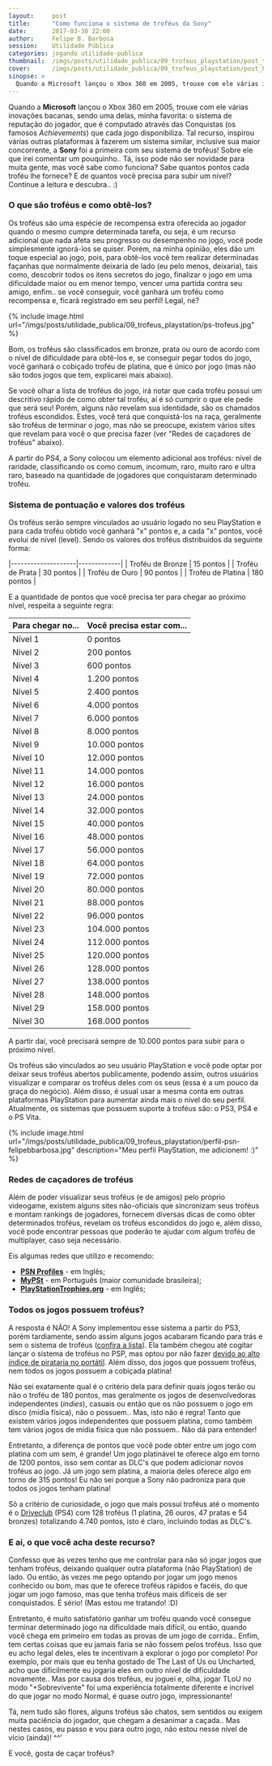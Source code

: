 ```yaml
---
layout:     post
title:      "Como funciona o sistema de troféus da Sony"
date:       2017-03-30 22:00
author:     Felipe B. Barbosa
session:    Utilidade Pública
categories: jogando utilidade-publica
thumbnail:  /imgs/posts/utilidade_publica/09_trofeus_playstation/post_thumbnail.jpg
cover:      /imgs/posts/utilidade_publica/09_trofeus_playstation/post_header.jpg
sinopse: >
  Quando a Microsoft lançou o Xbox 360 em 2005, trouxe com ele várias inovações bacanas, sendo uma delas, minha favorita: o sistema de reputação do jogador, que é computado através das Conquistas (os famosos Achievements) que cada jogo disponibiliza. Tal recurso, inspirou várias outras plataformas à fazerem um sistema similar, inclusive sua maior concorrente, a Sony foi a primeira com seu sistema de troféus! Sobre ele que irei comentar um pouquinho.. Tá, isso pode não ser novidade para muita gente, mas você sabe como funciona? Sabe quantos pontos cada troféu lhe fornece? E de quantos você precisa para subir um nível? Continue a leitura e descubra.. :)
---
```

Quando a **Microsoft** lançou o Xbox 360 em 2005, trouxe com ele várias inovações bacanas, sendo uma delas, minha favorita: o sistema de reputação do jogador, que é computado através das Conquistas (os famosos *Achievements*) que cada jogo disponibiliza. Tal recurso, inspirou várias outras plataformas à fazerem um sistema similar, inclusive sua maior concorrente, a **Sony** foi a primeira com seu sistema de troféus! Sobre ele que irei comentar um pouquinho.. Tá, isso pode não ser novidade para muita gente, mas você sabe como funciona? Sabe quantos pontos cada troféu lhe fornece? E de quantos você precisa para subir um nível? Continue a leitura e descubra.. :)

### O que são troféus e como obtê-los?

Os troféus são uma espécie de recompensa extra oferecida ao jogador quando o mesmo cumpre determinada tarefa, ou seja, é um recurso adicional que nada afeta seu progresso ou desempenho no jogo, você pode simplesmente ignorá-los se quiser. Porém, na minha opinião, eles dão um toque especial ao jogo, pois, para obtê-los você tem realizar determinadas façanhas que normalmente deixaria de lado (eu pelo menos, deixaria), tais como, descobrir todos os itens secretos do jogo, finalizar o jogo em uma dificuldade maior ou em menor tempo, vencer uma partida contra seu amigo, enfim.. se você conseguir, você ganhará um troféu como recompensa e, ficará registrado em seu perfil! Legal, né?

{% include image.html url="/imgs/posts/utilidade_publica/09_trofeus_playstation/ps-trofeus.jpg" %}

Bom, os troféus são classificados em bronze, prata ou ouro de acordo com o nível de dificuldade para obtê-los e, se conseguir pegar todos do jogo, você ganhará o cobiçado troféu de platina, que é único por jogo (mas não são todos jogos que tem, explicarei mais abaixo).

Se você olhar a lista de troféus do jogo, irá notar que cada troféu possui um descritivo rápido de como obter tal troféu, aí é só cumprir o que ele pede que será seu! Porém, alguns não revelam sua identidade, são os chamados troféus escondidos. Estes, você terá que conquistá-los na raça, geralmente são troféus de terminar o jogo, mas não se preocupe, existem vários sites que revelam para você o que precisa fazer (ver "Redes de caçadores de troféus" abaixo).

A partir do PS4, a Sony colocou um elemento adicional aos troféus: nível de raridade, classificando os como comum, incomum, raro, muito raro e ultra raro, baseado na quantidade de jogadores que conquistaram determinado troféu.

### Sistema de pontuação e valores dos troféus

Os troféus serão sempre vinculados ao usuário logado no seu PlayStation e para cada troféu obtido você ganhará "x" pontos e, a cada "x" pontos, você evolui de nível (level). Sendo os valores dos troféus distribuídos da seguinte forma:

|--------------------|-------------|
| Troféu de Bronze   | 15 pontos   |
| Troféu de Prata    | 30 pontos   |
| Troféu de Ouro     | 90 pontos   |
| Troféu de Platina  | 180 pontos  |  

E a quantidade de pontos que você precisa ter para chegar ao próximo nível, respeita a seguinte regra:

| Para chegar no...     | Você precisa estar com... |
|-----------------------|---------------------------|
| Nível 1               | 0 pontos                  |
| Nível 2               | 200 pontos                |
| Nível 3               | 600 pontos                |
| Nível 4               | 1.200 pontos              |
| Nível 5               | 2.400 pontos              |
| Nível 6               | 4.000 pontos              |
| Nível 7               | 6.000 pontos              |
| Nível 8               | 8.000 pontos              |
| Nível 9               | 10.000 pontos             |
| Nível 10              | 12.000 pontos             |
| Nível 11              | 14.000 pontos             |
| Nível 12              | 16.000 pontos             |
| Nível 13              | 24.000 pontos             |
| Nível 14              | 32.000 pontos             |
| Nível 15              | 40.000 pontos             |
| Nível 16              | 48.000 pontos             |
| Nível 17              | 56.000 pontos             |
| Nível 18              | 64.000 pontos             |
| Nível 19              | 72.000 pontos             |
| Nível 20              | 80.000 pontos             |
| Nível 21              | 88.000 pontos             |
| Nível 22              | 96.000 pontos             |
| Nível 23              | 104.000 pontos            |
| Nível 24              | 112.000 pontos            |
| Nível 25              | 120.000 pontos            |
| Nível 26              | 128.000 pontos            |
| Nível 27              | 138.000 pontos            |
| Nível 28              | 148.000 pontos            |
| Nível 29              | 158.000 pontos            |
| Nível 30              | 168.000 pontos            |

A partir daí, você precisará sempre de 10.000 pontos para subir para o próximo nível.

Os troféus são vinculados ao seu usuário PlayStation e você pode optar por deixar seus troféus abertos publicamente, podendo assim, outros usuários visualizar e comparar os troféus deles com os seus (essa é a um pouco da graça do negócio). Além disso, é usual usar a mesma conta em outras plataformas PlayStation para aumentar ainda mais o nível do seu perfil. Atualmente, os sistemas que possuem suporte à troféus são: o PS3, PS4 e o PS Vita.

{% include image.html url="/imgs/posts/utilidade_publica/09_trofeus_playstation/perfil-psn-felipebbarbosa.jpg"
   description="Meu perfil PlayStation, me adicionem! :)" %}

### Redes de caçadores de troféus

Além de poder visualizar seus troféus (e de amigos) pelo próprio videogame, existem alguns sites não-oficiais que sincronizam seus troféus e montam rankings de jogadores, fornecem diversas dicas de como obter determinados troféus, revelam os troféus escondidos do jogo e, além disso, você pode encontrar pessoas que poderão te ajudar com algum troféu de multiplayer, caso seja necessário.

Eis algumas redes que utilizo e recomendo:

- **[PSN Profiles](https://psnprofiles.com/)** - em Inglês;
- **[MyPSt](http://mypst.com.br/)** - em Português (maior comunidade brasileira);
- **[PlayStationTrophies.org](http://www.playstationtrophies.org/profile/)** - em Inglês;

### Todos os jogos possuem troféus?

A resposta é NÃO! A Sony implementou esse sistema a partir do PS3, porém tardiamente, sendo assim alguns jogos acabaram ficando para trás e sem o sistema de troféus ([confira a lista](/jogando/utilidade-publica/2016/07/13/lista-jogos-sem-trofeus-ps3.html)). Ela também chegou até cogitar lançar o sistema de troféus no PSP, mas optou por não fazer [devido ao alto índice de  pirataria no portátil](https://jogos.uol.com.br/ultimas-noticias/2009/06/09/pirataria-matou-sistema-de-trofeus-do-psp-diz-sony.htm). Além disso, dos jogos que possuem troféus, nem todos os jogos possuem a cobiçada platina!

Não sei exatamente qual é o critério dela para definir quais jogos terão ou não o troféu de 180 pontos, mas geralmente os jogos de desenvolvedoras independentes (*indies*), casuais ou então que os não possuem o jogo em disco (mídia física), não o possuem.. Mas, isto não é regra! Tanto que existem vários jogos independentes que possuem platina, como também tem vários jogos de mídia física que não possuem.. Não dá para entender!

Entretanto, a diferença de pontos que você pode obter entre um jogo com platina com um sem, é grande! Um jogo platinável te oferece algo em torno de 1200 pontos, isso sem contar as DLC's que podem adicionar novos troféus ao jogo. Já um jogo sem platina, a maioria deles oferece algo em torno de 315 pontos! Eu não sei porque a Sony não padroniza para que todos os jogos tenham platina!

Só a critério de curiosidade, o jogo que mais possuí troféus até o momento é o [Driveclub](https://psnprofiles.com/games?order=points) (PS4) com 128 troféus (1 platina, 26 ouros, 47 pratas e 54 bronzes) totalizando 4.740 pontos, isto é claro, incluindo todas as DLC's.

### E aí, o que você acha deste recurso?

Confesso que às vezes tenho que me controlar para não só jogar jogos que tenham troféus, deixando qualquer outra plataforma (não PlayStation) de lado. Ou então, às vezes me pego optando por jogar um jogo menos conhecido ou bom, mas que te oferece troféus rápidos e facéis, do que jogar um jogo famoso, mas que tenha troféus mais difíceis de ser conquistados. É sério! (Mas estou me tratando! :D)

Entretanto, é muito satisfatório ganhar um troféu quando você consegue terminar determinado jogo na dificuldade mais difícil, ou então, quando você chega em primeiro em todas as provas de um jogo de corrida.. Enfim, tem certas coisas que eu jamais faria se não fossem pelos troféus. Isso que eu acho legal deles, eles te incentivam à explorar o jogo por completo! Por exemplo, por mais que eu tenha gostado de The Last of Us ou Uncharted, acho que dificilmente eu jogaria eles em outro nível de dificuldade novamente.. Mas por causa dos troféus, eu joguei e, olha, jogar TLoU no modo "+Sobrevivente" foi uma experiência totalmente diferente e incrível do que jogar no modo Normal, é quase outro jogo, impressionante!

Tá, nem tudo são flores, alguns troféus são chatos, sem sentidos ou exigem muita paciência do jogador, que chegam a desanimar a caçada.. Mas nestes casos, eu passo e vou para outro jogo, não estou nesse nível de vício (ainda)! ^^'

E você, gosta de caçar troféus?  
